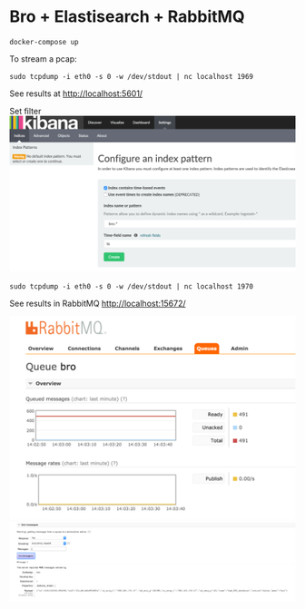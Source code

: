 # Bro + Elastisearch + RabbitMQ

```
docker-compose up
```

To stream a pcap:
```
sudo tcpdump -i eth0 -s 0 -w /dev/stdout | nc localhost 1969
```
See results at [http://localhost:5601/](http://localhost:5601/)

Set filter
![kibana_bro](images/kibana_bro.png)

```
sudo tcpdump -i eth0 -s 0 -w /dev/stdout | nc localhost 1970
```
See results in RabbitMQ [http://localhost:15672/](http://localhost:15672/)

![rabbitmq_queue](images/rabbitmq_queue.png)
![rabbbitmq_message](images/rabbitmq_message.png)
